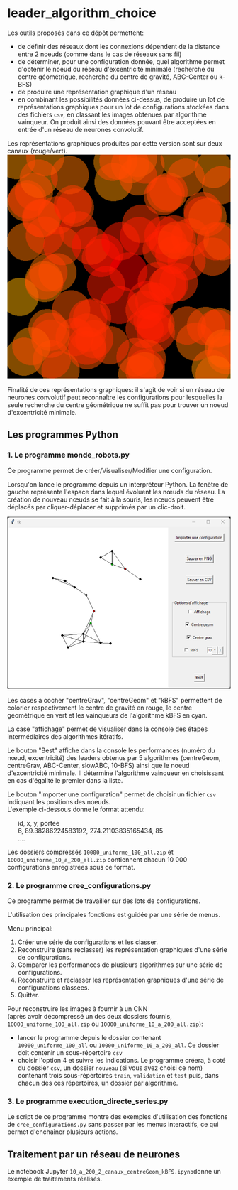 # leader_algorithm_choice

Les outils proposés dans ce dépôt permettent:

- de définir des réseaux dont les connexions dépendent de la distance entre 2 noeuds (comme dans le cas de réseaux sans fil)
- de déterminer, pour une configuration donnée, quel algorithme permet d'obtenir le noeud du réseau d'excentricité minimale (recherche du centre géométrique, recherche du centre de gravité, ABC-Center ou k-BFS)
-  de produire une représentation graphique d'un réseau
-  en combinant les possibilités données ci-dessus, de produire un lot de représentations graphiques pour un lot de configurations stockées dans des fichiers `csv`, en classant les images obtenues par algorithme vainqueur. On produit ainsi des données pouvant être acceptées en entrée d'un réseau de neurones convolutif.

Les représentations graphiques produites par cette version sont sur deux canaux (rouge/vert). ![](essai2_5.png)

Finalité de ces représentations graphiques: il s'agit de voir si un réseau de neurones convolutif peut reconnaître les configurations pour lesquelles la seule recherche du centre géométrique ne suffit pas pour trouver un noeud d'excentricité minimale.

## Les programmes Python
### 1. Le programme monde_robots.py

Ce programme permet de créer/Visualiser/Modifier une configuration.

Lorsqu'on lance le programme depuis un interpréteur Python. La fenêtre de gauche représente l'espace dans lequel évoluent les nœuds du réseau. La création de nouveau nœuds se fait à la souris, les nœuds peuvent être déplacés par cliquer-déplacer et supprimés par un clic-droit.

![](outil1.png)

Les cases à cocher "centreGrav", "centreGeom" et "kBFS" permettent de colorier respectivement le centre de gravité en rouge, le centre géométrique en vert et les vainqueurs de l'algorithme kBFS en cyan.

La case "affichage" permet de visualiser dans la console des étapes intermédiaires des algorithmes itératifs.

Le bouton "Best" affiche dans la console les performances (numéro du nœud, excentricité) des leaders obtenus par 5 algorithmes (centreGeom, centreGrav, ABC-Center, slowABC, 10-BFS) ainsi que le noeud d'excentricité minimale. Il détermine l'algorithme vainqueur en choisissant en cas d'égalité le premier dans la liste.

Le bouton "importer une configuration" permet de choisir un fichier `csv` indiquant les positions des noeuds.  
L'exemple ci-dessous donne le format attendu:

&nbsp;&nbsp;&nbsp;&nbsp;&nbsp;&nbsp;id, x, y, portee  
&nbsp;&nbsp;&nbsp;&nbsp;&nbsp;&nbsp;6, 89.38286224583192, 274.21103835165434, 85  
&nbsp;&nbsp;&nbsp;&nbsp;&nbsp;&nbsp;....

Les dossiers compressés `10000_uniforme_100_all.zip` et `10000_uniforme_10_a_200_all.zip` contiennent chacun 10 000 configurations enregistrées sous ce format.

### 2. Le programme cree_configurations.py

Ce programme permet de travailler sur des lots de configurations.

L'utilisation des principales fonctions est guidée par une série de menus.

Menu principal:  

1. Créer une série de configurations et les classer.    
2. Reconstruire (sans reclasser) les représentation graphiques d'une série de configurations.  
3. Comparer les performances de plusieurs algorithmes sur une série de configurations.  
4. Reconstruire et reclasser les représentation graphiques d'une série de configurations classées.  
5. Quitter.  
 
Pour reconstruire les images à fournir à un CNN  
(après avoir décompressé un des deux dossiers fournis, `10000_uniforme_100_all.zip` ou `10000_uniforme_10_a_200_all.zip`): 
- lancer le programme depuis le dossier contenant `10000_uniforme_100_all` ou `10000_uniforme_10_a_200_all`. Ce dossier doit contenir un sous-répertoire `csv`
- choisir l'option 4 et suivre les indications. Le programme créera, à coté du dossier `csv`, un dossier `nouveau` (si vous avez choisi ce nom) contenant trois sous-répertoires `train`, `validation` et `test` puis, dans chacun des ces répertoires, un dossier par algorithme.

### 3. Le programme execution_directe_series.py

Le script de ce programme montre des exemples d'utilisation des fonctions de `cree_configurations.py` sans passer par les menus interactifs, ce qui permet d'enchaîner plusieurs actions.

## Traitement par un réseau de neurones

Le notebook Jupyter `10_a_200_2_canaux_centreGeom_kBFS.ipynb`donne un exemple de traitements réalisés.
